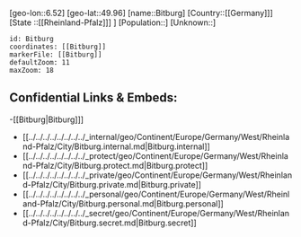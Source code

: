 ﻿---
location: [49.96,6.52]
mapzoom: [7,12] 
mapmarker: city 
type: City
tags:
- geo/City


SpocWebEntityId: 29207
isDeleted: false
confidential: public

---
[geo-lon::6.52]
[geo-lat::49.96]
[name::Bitburg]
[Country::[[Germany]]]
[State ::[[Rheinland-Pfalz]]] ]
[Population::]
[Unknown::]


```leaflet
id: Bitburg
coordinates: [[Bitburg]]
markerFile: [[Bitburg]]
defaultZoom: 11 
maxZoom: 18
```


## Confidential Links & Embeds: 
-[[Bitburg|Bitburg]]] 
- [[../../../../../../../../_internal/geo/Continent/Europe/Germany/West/Rheinland-Pfalz/City/Bitburg.internal.md|Bitburg.internal]] 
- [[../../../../../../../../_protect/geo/Continent/Europe/Germany/West/Rheinland-Pfalz/City/Bitburg.protect.md|Bitburg.protect]] 
- [[../../../../../../../../_private/geo/Continent/Europe/Germany/West/Rheinland-Pfalz/City/Bitburg.private.md|Bitburg.private]] 
- [[../../../../../../../../_personal/geo/Continent/Europe/Germany/West/Rheinland-Pfalz/City/Bitburg.personal.md|Bitburg.personal]] 
- [[../../../../../../../../_secret/geo/Continent/Europe/Germany/West/Rheinland-Pfalz/City/Bitburg.secret.md|Bitburg.secret]] 
